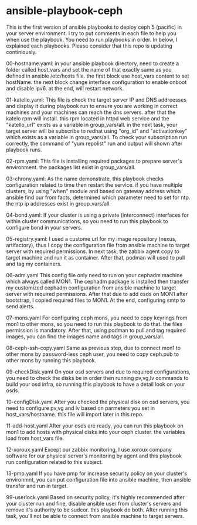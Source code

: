 # ansible-playbook-ceph
This is the first version of ansible playbooks to deploy ceph 5 (pacific) in your server environment.
I try to put comments in each file to help you when use the playbook.
You need to run playbooks in order. 
In below, I explained each playbooks. Please consider that this repo is updating continiously.

00-hostname.yaml:
in your ansible playbook directory, need to create a folder called host_vars and set the name of that exactly same as you defined in ansible /etc/hosts file.
the first block use host_vars content to set hostName. the next block change interface configuration to enable onboot and disable ipv6.
at the end, will restart network.

01-katello.yaml:
This file is check the target server IP and DNS addreesses and display it during playbook run to ensure you are working in correct machines and your machines can reach the dns servers.
after that the katelo rpm will install. this rpm located in httpd web service and the "katello_url" exists as a variable in group_vars/all.
in the next task, your target server will be subscribe to redhat using "org_id" and "activationkey" which exists as a variable in group_vars/all.
To check your subscription run correctly, the command of "yum repolist" run and output will shown after playbook runs.

02-rpm.yaml:
This file is installing required packages to prepare server's environment. the packages list exist in group_vars/all.

03-chrony.yaml:
As the name demonstrate, this playbook checks configuration related to time then restart the service.
if you have multiple clusters, by using "when" module and based on gateway address which ansible find our from facts, determined which parameter need to set for ntp.
the ntp ip addresses exist in group_vars/all.

04-bond.yaml:
If your cluster is using a private (interconnect) interfaces for within cluster communications, so you need to run this playbook to configure bond in your servers.

05-registry.yaml:
I used a custome url for my image repository (nexus, artifactory), thus I copy the configuration file from ansible machine to target server with required permissions.
In next task, the zabbix agent copy to target machine and run it as container. After that, podman will used to pull and tag my containers.

06-adm.yaml
This config file only need to run on your cephadm machine which always called MON1. 
The cephadm package is installed then transfer my customized cephadm configuration from ansible machine to target server with required permissions.
After that due to add osds on MON1 after bootstrap, I copied required files to MON1.
At the end, configuring smtp to send alerts.

07-mons.yaml
For configuring ceph mons, you need to copy keyrings from mon1 to other mons, so you need to run this playbook to do that. the files permission is mandatory.
After that, using podman to pull and tag required images, you can find the images name and tags in group_vars/all.

08-ceph-ssh-copy.yaml
Same as previous step, due to connect mon1 to other mons by password-less ceph user, you need to copy ceph.pub to other mons by running this playbook.

09-checkDisk.yaml
On your osd servers and due to required configurations, you need to check the disks be in order then running pv,vg,lv commands to build your osd infra, so running this playbook to have a detail look on your osds.

10-configDisk.yaml
After you checked the physical disk on osd servers, you need to configure pv,vg and lv based on parmeters you set in host_vars/hostname. this file will import later in this repo.

11-add-host.yaml
After your osds are ready, you can run this playbook on mon1 to add hosts with physical disks into your ceph cluster. the variables load from host_vars file.

12-xoroux.yaml
Except our zabbix monitoring, I use xoroux company software for our physical server's monitoring by agent and this playbook run configuration related to this subject.

13-pmp.yaml
If you have pmp for increase security policy on your cluster's environmnt, you can put configuration file into ansible machine, then ansible transfer and run in target.

99-userlock.yaml
Based on security policy, it's highly recommended after your cluster run and fine, disable ansible user from cluster's servers and remove it's authority to be sudeor. this playbook do both.
After running this task, you'll not be able to connect from ansible machine to target servers. 

